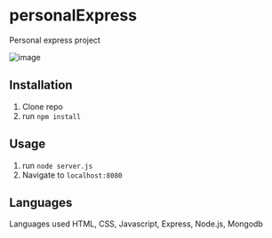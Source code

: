 # personalExpress
 Personal express project

![image](https://user-images.githubusercontent.com/102604674/172090860-93a5cdf5-0941-4468-834b-6f850b7d5157.png)


## Installation

1. Clone repo
2. run `npm install`

## Usage

1. run `node server.js`
2. Navigate to `localhost:8080`

## Languages

Languages used
HTML, CSS, Javascript, Express, Node.js, Mongodb
